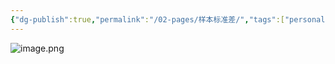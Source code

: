 ```yaml
---
{"dg-publish":true,"permalink":"/02-pages/样本标准差/","tags":["personal/blog","概率论","概念"]}
---
```


![image.png](https://yelanyanyu-img-bed.oss-cn-hangzhou.aliyuncs.com/img/blog/2024/06/20240621154236.png)
